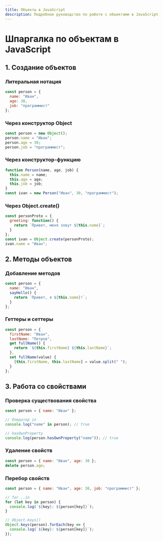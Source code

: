 ```yaml
---
title: Объекты в JavaScript
description: Подробное руководство по работе с объектами в JavaScript
---
```


# Шпаргалка по объектам в JavaScript

## 1. Создание объектов

### Литеральная нотация
```javascript
const person = {
  name: "Иван",
  age: 30,
  job: "программист"
};
```

### Через конструктор Object
```javascript
const person = new Object();
person.name = "Иван";
person.age = 30;
person.job = "программист";
```

### Через конструктор-функцию
```javascript
function Person(name, age, job) {
  this.name = name;
  this.age = age;
  this.job = job;
}
const ivan = new Person("Иван", 30, "программист");
```

### Через Object.create()
```javascript
const personProto = {
  greeting: function() {
    return `Привет, меня зовут ${this.name}`;
  }
};
const ivan = Object.create(personProto);
ivan.name = "Иван";
```

## 2. Методы объектов

### Добавление методов
```javascript
const person = {
  name: "Иван",
  sayHello() {
    return `Привет, я ${this.name}!`;
  }
};
```

### Геттеры и сеттеры
```javascript
const person = {
  firstName: "Иван",
  lastName: "Петров",
  get fullName() {
    return `${this.firstName} ${this.lastName}`;
  },
  set fullName(value) {
    [this.firstName, this.lastName] = value.split(" ");
  }
};
```

## 3. Работа со свойствами

### Проверка существования свойства
```javascript
const person = { name: "Иван" };

// Оператор in
console.log("name" in person); // true

// hasOwnProperty
console.log(person.hasOwnProperty("name")); // true
```

### Удаление свойств
```javascript
const person = { name: "Иван", age: 30 };
delete person.age;
```

### Перебор свойств
```javascript
const person = { name: "Иван", age: 30, job: "программист" };

// for...in
for (let key in person) {
  console.log(`${key}: ${person[key]}`);
}

// Object.keys()
Object.keys(person).forEach(key => {
  console.log(`${key}: ${person[key]}`);
});
```